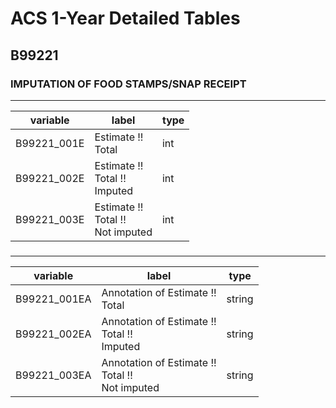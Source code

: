 # ACS 1-Year Detailed Tables

## B99221

### IMPUTATION OF FOOD STAMPS/SNAP RECEIPT

___

| variable | label | type |
| ----- | ----- | ----- |
| B99221_001E | Estimate !!<br>Total | int |
| B99221_002E | Estimate !!<br>Total !!<br>Imputed | int |
| B99221_003E | Estimate !!<br>Total !!<br>Not imputed | int |
### 

___

| variable | label | type |
| ----- | ----- | ----- |
| B99221_001EA | Annotation of Estimate !!<br>Total | string |
| B99221_002EA | Annotation of Estimate !!<br>Total !!<br>Imputed | string |
| B99221_003EA | Annotation of Estimate !!<br>Total !!<br>Not imputed | string |

